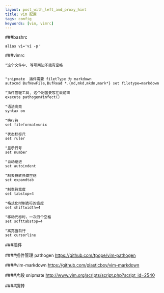 ```yaml
---
layout: post_with_left_and_proxy_hint
title: vim 配置
tags: config
keywords: [vim, vimrc]
---
```

###bashrc

```
alias vi='vi -p'
```


###vimrc

```
"这个文件中, 等号两边不能有空格


"snipmate  插件需要 filetType 为 markdown
autocmd BufNewFile,BufRead *.{md,mkd,mkdn,mark*} set filetype=markdown

"插件管理工具, 这个配置要写在最前面
execute pathogen#infect()

"语法高亮
syntax on

"换行符
set fileformat=unix

"状态栏标尺
set ruler

"显示行号
set number

"自动缩进
set autoindent

"制表符转换成空格
set expandtab

"制表符宽度
set tabstop=4

"格式化时制表符的宽度
set shiftwidth=4

"移动光标时，一次四个空格
set softtabstop=4 

"高亮当前行
set cursorline

```

###插件

####插件管理 pathogen
https://github.com/tpope/vim-pathogen

####vim-markdown
https://github.com/plasticboy/vim-markdown

####片段 snipmate
http://www.vim.org/scripts/script.php?script_id=2540

####跳转



